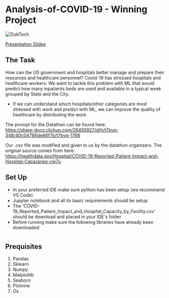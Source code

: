 # Analysis-of-COVID-19 - Winning Project

![DubTech](https://user-images.githubusercontent.com/70782025/219906679-e85df818-f114-4773-b4b4-a22b6edea621.png)

[Presentation Slides](https://drive.google.com/file/d/1UMPMC6af_fAdd7vzZKgUyFrbYxFoYpPE/view?usp=share_link)

## The Task
How can the US government and hospitals better manage and prepare their resources and healthcare personnel?
Covid-19 has stressed hospitals and healthcare workers. We want to tackle this problem with ML that would predict how many inpatients beds are used and available in a typical week grouped by State and the City. 
- if we can understand which hospitals/other categories are most stressed with work and predict with ML, we can improve the quality of healthcare by distributing the work. 

The prompt for the Datathon can be found here: 
<br>
https://share-docs.clickup.com/26455927/d/h/t7bvq-348/40c04786de66f7b/t7bvq-1768
<br>

Our .csv file was modified and given to us by the datathon organizers. The original source comes from here: 
<br>
https://healthdata.gov/Hospital/COVID-19-Reported-Patient-Impact-and-Hospital-Capa/anag-cw7u

## Set Up
- In your preferred IDE make sure python has been setup (we recommend VS Code)
- Jupyter notebook and all its basic requirements should be setup
- The 'COVID-19_Reported_Patient_Impact_and_Hospital_Capacity_by_Facility.csv' should be download and placed in your IDE's folder
- Before running make sure the following libraries have already been downloaded:

#

## Prequisites
1. Pandas
2. Sklearn
3. Numpy
4. Matplotlib
5. Seaborn
6. Plotnine
7. Os



